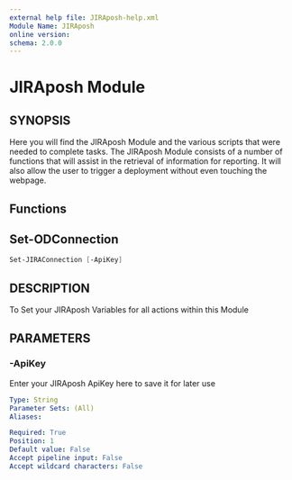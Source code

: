 ```yaml
---
external help file: JIRAposh-help.xml
Module Name: JIRAposh
online version:
schema: 2.0.0
---
```


# JIRAposh Module

## SYNOPSIS

Here you will find the JIRAposh Module and the various scripts that were needed to complete tasks.
The JIRAposh Module consists of a number of functions that will assist in the retrieval of information for reporting.
It will also allow the user to trigger a deployment without even touching the webpage.

## Functions

## Set-ODConnection

```POWERSHELL
Set-JIRAConnection [-ApiKey]
```

## DESCRIPTION

To Set your JIRAposh Variables for all actions within this Module

## PARAMETERS

### -ApiKey

Enter your JIRAposh ApiKey here to save it for later use

```yaml
Type: String
Parameter Sets: (All)
Aliases:

Required: True
Position: 1
Default value: False
Accept pipeline input: False
Accept wildcard characters: False
```
